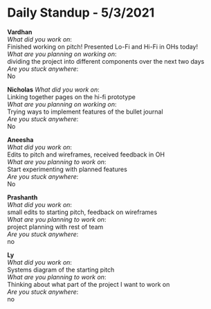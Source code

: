 # Daily Standup - 5/3/2021

**Vardhan**  
*What did you work on*:  
Finished working on pitch! Presented Lo-Fi and Hi-Fi in OHs today!  
*What are you planning on working on*:  
dividing the project into different components over the next two days  
*Are you stuck anywhere*:  
No

**Nicholas**
*What did you work on*:  
Linking together pages on the hi-fi prototype  
*What are you planning on working on*:  
Trying ways to implement features of the bullet journal  
*Are you stuck anywhere*:  
No

**Aneesha**  
*What did you work on*:  
Edits to pitch and wireframes, received feedback in OH  
*What are you planning to work on*:  
Start experimenting with planned features  
*Are you stuck anywhere*:  
No

**Prashanth**  
*What did you work on*:  
small edits to starting pitch, feedback on wireframes  
*What are you planning to work on*:  
project planning with rest of team  
*Are you stuck anywhere*:  
no

**Ly**  
*What did you work on*:  
Systems diagram of the starting pitch  
*What are you planning to work on*:  
Thinking about what part of the project I want to work on  
*Are you stuck anywhere*:  
no